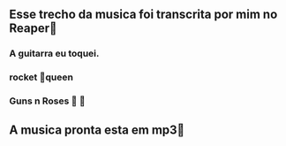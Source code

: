 ##  Esse trecho da  musica foi transcrita por mim no Reaper:guitar:

### A guitarra eu toquei.

### rocket :rocket:queen

### Guns n Roses :gun:     :rose:



## A musica pronta esta em mp3:musical_score:











